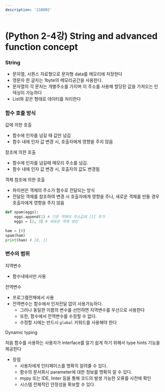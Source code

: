 ```yaml
---
description: '210802'
---
```


# \(Python 2-4강\) String and advanced function concept

### String

* 문자열, 시퀀스 자료형으로 문자형 data를 메모리에 저장한다
* 영문자 한 글자는 1byte의 메모리공간을 사용한다.
* 문자열의 각 문자는 개별주소를 가지며 이 주소를 사용해 할당된 값을 가져오는 인덱싱이 가능하다
* List와 같은 형태로 데이터를 처리한다



### 함수 호출 방식

값에 의한 호출

* 함수에 인자를 넘길 때 값만 넘김
* 함수 내에 인자 값 변경 시, 호출자에게 영향을 주지 않음

참조에 의한 호출

* 함수에 인자를 넘길때 메모리 주소를 넘김.
* 함수 내에 인자 값 변경 시, 호출자의 값도 변경됨

객체 참조에 의한 호출

* 파이썬은 객체의 주소가 함수로 전달되는 방식
* 전달된 객체를 참조하여 변경 시 호출자에게 영향을 주나, 새로운 객체를 만들 경우 호출자에게 영향을 주지 않음

```python
def spam(eggs):
    eggs.append(1) # 기존 객체의 주소값에 [1] 추가
    eggs = [2, 3] # 새로운 객체 생성
    
ham = [0]
spam(ham)
print(ham) # [0, 1]
```



### 변수의 범위

지역변수

* 함수내에서만 사용

전역변수

* 프로그램전체에서 사용
* 전역변수는 함수에서 인자전달 없이 사용가능하다.
  * 그러나 동일한 이름의 변수를 선언하면 지역변수를 우선으로 사용한다
  * 또한, 함수에서 전역변수를 수정할 수 없다.
  * 수정할 시에는 반드시 `global` 키워드를 사용해야 한다



Dynamic typing

처음 함수를 사용하는 사용자가 interface를 알기 쉽게 하기 위해서 type hints 기능을 제공한다

* 장점
  * 사용자에게 인터페이스를 명확히 알려줄 수 있다.
  * 함수의 문서화시 parameter에 대한 정보를 명확히 알 수 있다. 
  * mypy 또는 IDE, linter 등을 통해 코드의 발생 가능한 오류를 사전에 확인
  * 시스템 전체적인 안정성을 확보할 수 있다.

